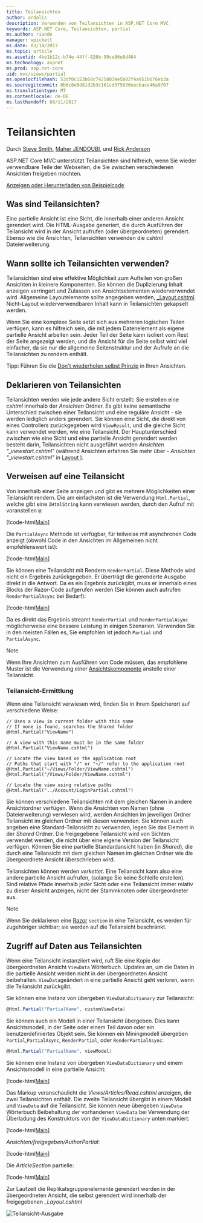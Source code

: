 ```yaml
---
title: Teilansichten
author: ardalis
description: Verwenden von Teilansichten in ASP.NET Core MVC
keywords: ASP.NET Core, Teilansichten, partial
ms.author: riande
manager: wpickett
ms.date: 03/14/2017
ms.topic: article
ms.assetid: 4be1b12c-b74e-44ff-826b-99ce86e8d464
ms.technology: aspnet
ms.prod: asp.net-core
uid: mvc/views/partial
ms.openlocfilehash: 53df0c153b68c74250034e5b02f4a951b676eb3a
ms.sourcegitcommit: 0b6c8e6d81d2b3c161cd375036eecbace46a9707
ms.translationtype: MT
ms.contentlocale: de-DE
ms.lasthandoff: 08/11/2017
---
```

# <a name="partial-views"></a>Teilansichten

Durch [Steve Smith](http://ardalis.com), [Maher JENDOUBI](https://twitter.com/maherjend), und [Rick Anderson](https://twitter.com/RickAndMSFT)

ASP.NET Core MVC unterstützt Teilansichten sind hilfreich, wenn Sie wieder verwendbare Teile der Webseiten, die Sie zwischen verschiedenen Ansichten freigeben möchten.

[Anzeigen oder Herunterladen von Beispielcode](https://github.com/aspnet/Docs/tree/master/aspnetcore/mvc/views/partial/sample)

## <a name="what-are-partial-views"></a>Was sind Teilansichten?

Eine partielle Ansicht ist eine Sicht, die innerhalb einer anderen Ansicht gerendert wird. Die HTML-Ausgabe generiert, die durch Ausführen der Teilansicht wird in der Ansicht aufrufen (oder übergeordneten) gerendert. Ebenso wie die Ansichten, Teilansichten verwenden die *cshtml* Dateierweiterung.

## <a name="when-should-i-use-partial-views"></a>Wann sollte ich Teilansichten verwenden?

Teilansichten sind eine effektive Möglichkeit zum Aufteilen von großen Ansichten in kleinere Komponenten. Sie können die Duplizierung Inhalt anzeigen verringert und Zulassen von Ansichtselementen wiederverwendet wird. Allgemeine Layoutelemente sollte angegeben werden, [_Layout.cshtml](layout.md). Nicht-Layout wiederverwendbaren Inhalt kann in Teilansichten gekapselt werden.

Wenn Sie eine komplexe Seite setzt sich aus mehreren logischen Teilen verfügen, kann es hilfreich sein, die mit jedem Datenelement als eigene partielle Ansicht arbeiten sein. Jeder Teil der Seite kann isoliert vom Rest der Seite angezeigt werden, und die Ansicht für die Seite selbst wird viel einfacher, da sie nur die allgemeine Seitenstruktur und der Aufrufe an die Teilansichten zu rendern enthält.

Tipp: Führen Sie die [Don't wiederholen selbst Prinzip](http://deviq.com/don-t-repeat-yourself/) in Ihren Ansichten.

## <a name="declaring-partial-views"></a>Deklarieren von Teilansichten

Teilansichten werden wie jede andere Sicht erstellt: Sie erstellen eine *cshtml* innerhalb der *Ansichten* Ordner. Es gibt keine semantische Unterschied zwischen einer Teilansicht und eine reguläre Ansicht - sie werden lediglich anders gerendert. Sie können eine Sicht, die direkt von eines Controllers zurückgegeben wird `ViewResult`, und die gleiche Sicht kann verwendet werden, wie eine Teilansicht. Der Hauptunterschied zwischen wie eine Sicht und eine partielle Ansicht gerendert werden besteht darin, Teilansichten nicht ausgeführt werden *Ansichten "_viewstart.cshtml"* (während Ansichten erfahren Sie mehr über - *Ansichten "_viewstart.cshtml"* in [Layout ](layout.md)).

## <a name="referencing-a-partial-view"></a>Verweisen auf eine Teilansicht

Von innerhalb einer Seite anzeigen und gibt es mehrere Möglichkeiten einer Teilansicht rendern. Die am einfachsten ist die Verwendung `Html.Partial`, welche gibt eine `IHtmlString` kann verwiesen werden, durch den Aufruf mit voranstellen `@`:

[!code-html[Main](partial/sample/src/PartialViewsSample/Views/Home/About.cshtml?range=9)]

Die `PartialAsync` Methode ist verfügbar, für teilweise mit asynchronen Code anzeigt (obwohl Code in den Ansichten im Allgemeinen nicht empfehlenswert ist):

[!code-html[Main](partial/sample/src/PartialViewsSample/Views/Home/About.cshtml?range=8)]

Sie können eine Teilansicht mit Rendern `RenderPartial`. Diese Methode wird nicht ein Ergebnis zurückgegeben. Er überträgt die gerenderte Ausgabe direkt in die Antwort. Da es ein Ergebnis zurückgibt, muss er innerhalb eines Blocks der Razor-Code aufgerufen werden (Sie können auch aufrufen `RenderPartialAsync` bei Bedarf):

[!code-html[Main](partial/sample/src/PartialViewsSample/Views/Home/About.cshtml?range=10-12)]

Da es direkt das Ergebnis streamt `RenderPartial` und `RenderPartialAsync` möglicherweise eine bessere Leistung in einigen Szenarien. Verwenden Sie in den meisten Fällen es, Sie empfohlen ist jedoch `Partial` und `PartialAsync`.

> [!NOTE]
> Wenn Ihre Ansichten zum Ausführen von Code müssen, das empfohlene Muster ist die Verwendung einer [Ansichtskomponente](view-components.md) anstelle einer Teilansicht.

### <a name="partial-view-discovery"></a>Teilansicht-Ermittlung

Wenn eine Teilansicht verwiesen wird, finden Sie in ihrem Speicherort auf verschiedene Weise:

```text
// Uses a view in current folder with this name
// If none is found, searches the Shared folder
@Html.Partial("ViewName")

// A view with this name must be in the same folder
@Html.Partial("ViewName.cshtml")

// Locate the view based on the application root
// Paths that start with "/" or "~/" refer to the application root
@Html.Partial("~/Views/Folder/ViewName.cshtml")
@Html.Partial("/Views/Folder/ViewName.cshtml")

// Locate the view using relative paths
@Html.Partial("../Account/LoginPartial.cshtml")
```

Sie können verschiedene Teilansichten mit dem gleichen Namen in andere Ansichtordner verfügen. Wenn die Ansichten von Namen (ohne Dateierweiterung) verwiesen wird, werden Ansichten im jeweiligen Ordner Teilansicht im gleichen Ordner mit diesen verwenden. Sie können auch angeben eine Standard-Teilansicht zu verwenden, legen Sie das Element in der *Shared* Ordner. Die freigegebene Teilansicht wird von Sichten verwendet werden, die nicht über eine eigene Version der Teilansicht verfügen. Können Sie eine partielle Standardansicht haben (in *Shared*), die durch eine Teilansicht mit dem gleichen Namen im gleichen Ordner wie die übergeordnete Ansicht überschrieben wird.

Teilansichten können werden *verkettet*. Eine Teilansicht kann also eine andere partielle Ansicht aufrufen, (solange Sie keine Schleife erstellen). Sind relative Pfade innerhalb jeder Sicht oder eine Teilansicht immer relativ zu dieser Ansicht anzeigen, nicht der Stammknoten oder übergeordneter aus.

> [!NOTE]
> Wenn Sie deklarieren eine [Razor](razor.md) `section` in eine Teilansicht, es werden für zugehöriger sichtbar; sie werden auf die Teilansicht beschränkt.

## <a name="accessing-data-from-partial-views"></a>Zugriff auf Daten aus Teilansichten

Wenn eine Teilansicht instanziiert wird, ruft Sie eine Kopie der übergeordneten Ansicht `ViewData` Wörterbuch. Updates an, um die Daten in die partielle Ansicht werden nicht in der übergeordneten Ansicht beibehalten. `ViewData`geändert in eine partielle Ansicht geht verloren, wenn die Teilansicht zurückgibt.

Sie können eine Instanz von übergeben `ViewDataDictionary` zur Teilansicht:

```csharp
@Html.Partial("PartialName", customViewData)
   ```

Sie können auch ein Modell in einer Teilansicht übergeben. Dies kann Ansichtsmodell, in der Seite oder einem Teil davon oder ein benutzerdefiniertes Objekt sein. Sie können ein Miningmodell übergeben `Partial`,`PartialAsync`, `RenderPartial`, oder `RenderPartialAsync`:

```csharp
@Html.Partial("PartialName", viewModel)
   ```

Sie können eine Instanz von übergeben `ViewDataDictionary` und einem Ansichtsmodell in eine partielle Ansicht:

[!code-html[Main](partial/sample/src/PartialViewsSample/Views/Articles/Read.cshtml?range=15-16)]

Das Markup veranschaulicht die *Views/Articles/Read.cshtml* anzeigen, die zwei Teilansichten enthält. Die zweite Teilansicht übergibt in einem Modell und `ViewData` auf die Teilansicht. Sie können neue übergeben `ViewData` Wörterbuch Beibehaltung der vorhandenen `ViewData` bei Verwendung der Überladung des Konstruktors von der `ViewDataDictionary` unten markiert:

[!code-html[Main](partial/sample/src/PartialViewsSample/Views/Articles/Read.cshtml)]

*Ansichten/freigegeben/AuthorPartial*:

[!code-html[Main](partial/sample/src/PartialViewsSample/Views/Shared/AuthorPartial.cshtml)]

Die *ArticleSection* partielle:

[!code-html[Main](partial/sample/src/PartialViewsSample/Views/Articles/ArticleSection.cshtml)]

Zur Laufzeit die Replikatsgruppenelemente gerendert werden in der übergeordneten Ansicht, die selbst gerendert wird innerhalb der freigegebenen *_Layout.cshtml*

![Teilansicht-Ausgabe](partial/_static/output.png)